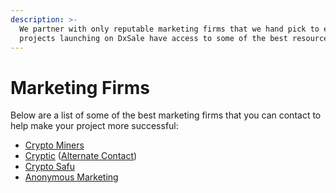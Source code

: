 ```yaml
---
description: >-
  We partner with only reputable marketing firms that we hand pick to ensure
  projects launching on DxSale have access to some of the best resources!
---
```


# Marketing Firms

Below are a list of some of the best marketing firms that you can contact to help make your project more successful:

* [Crypto Miners](https://bio.link/CryptoMiners)
* [Cryptic](https://crypticweb3.com) ([Alternate Contact](https://t.me/prismacryptic))
* [Crypto Safu](https://t.me/CryptoSafuGems)
* [Anonymous Marketing](https://www.anonymousgroup.net)&#x20;

